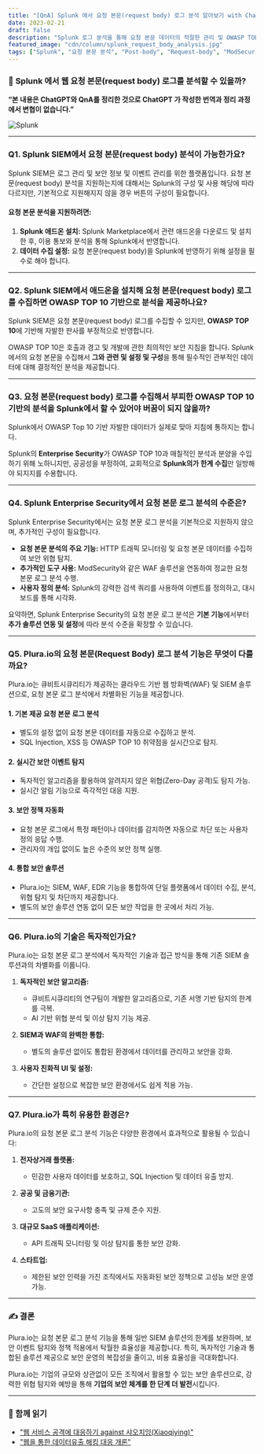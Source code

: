 ```yaml
---
title: "[QnA] Splunk 에서 요청 본문(request body) 로그 분석 알아보기 with ChatGPT"
date: 2023-02-21
draft: false
description: "Splunk 로그 분석을 통해 요청 본문 데이터의 적절한 관리 및 OWASP TOP 10 기반 판사를 공부합니다."
featured_image: "cdn/column/splunk_request_body_analysis.jpg"
tags: ["Splunk", "요청 본문 분석", "Post-body", "Request-body", "ModSecurity", "OWASP TOP 10"]
---
```


### 💬 **Splunk 에서 웹 요청 본문(request body) 로그를 분석할 수 있을까?**

**“본 내용은 ChatGPT와 QnA를 정리한 것으로 ChatGPT 가 작성한 번역과 정리 과정에서 변협이 없습니다.”**

<!--more-->

![Splunk](https://blog.plura.io/cdn/column/splunk_request_body_analysis.jpg)

---

### **Q1. Splunk SIEM에서 요청 본문(request body) 분석이 가능한가요?**

Splunk SIEM은 로그 관리 및 보안 정보 및 이벤트 관리를 위한 플랫폼입니다. 요청 본문(request body) 분석을 지원하는지에 대해서는 Splunk의 구성 및 사용 해당에 따라 다르지만, 기본적으로 지원해지지 않을 경우 버튼의 구성이 필요합니다.

#### **요청 본문 분석을 지원하려면:**
1. **Splunk 애드온 설치:** Splunk Marketplace에서 관련 애드온을 다운로드 및 설치한 후, 이용 통보와 분석을 통해 Splunk에서 반영합니다.
2. **데이터 수집 설정:** 요청 본문(request body)을 Splunk에 반영하기 위해 설정을 필수로 해야 합니다.

---

### **Q2. Splunk SIEM에서 애드온을 설치해 요청 본문(request body) 로그를 수집하면 OWASP TOP 10 기반으로 분석을 제공하나요?**

Splunk SIEM은 요청 본문(request body) 로그를 수집할 수 있지만, **OWASP TOP 10**에 기반해 자발한 판사를 부정적으로 반영합니다.

OWASP TOP 10은 호출과 경고 및 개발에 관한 최의적인 보안 지침을 합니다. Splunk에서의 요청 본문을 수집해서 **그와 관련 및 설정 및 구성**을 통해 필수적인 관부적인 데이터에 대해 결정적인 분석을 제공합니다.

---

### **Q3. 요청 본문(request body) 로그를 수집해서 부피한 OWASP TOP 10 기반의 분석을 Splunk에서 할 수 있어야 버꿈이 되지 않을까?**

Splunk에서 OWASP Top 10 기반 자발한 데이터가 실제로 맞아 지침에 통하지는 합니다.

Splunk의 **Enterprise Security**가 OWASP TOP 10과 매칠적인 분석과 분양을 수입하기 위해 노하니지만, 공공성을 부정하여, 교회적으로 **Splunk의가 한계 수집**만 일방해야 되지지를 수용합니다.

---

### Q4. Splunk Enterprise Security에서 요청 본문 로그 분석의 수준은?

Splunk Enterprise Security에서는 요청 본문 로그 분석을 기본적으로 지원하지 않으며, 추가적인 구성이 필요합니다.

- **요청 본문 분석의 주요 기능:** HTTP 트래픽 모니터링 및 요청 본문 데이터를 수집하여 보안 위협 탐지.
- **추가적인 도구 사용:** ModSecurity와 같은 WAF 솔루션을 연동하여 정교한 요청 본문 로그 분석 수행.
- **사용자 정의 분석:** Splunk의 강력한 검색 쿼리를 사용하여 이벤트를 정의하고, 대시보드를 통해 시각화.

요약하면, Splunk Enterprise Security의 요청 본문 로그 분석은 **기본 기능**에서부터 **추가 솔루션 연동 및 설정**에 따라 분석 수준을 확장할 수 있습니다.

---

### Q5. Plura.io의 요청 본문(Request Body) 로그 분석 기능은 무엇이 다를까요?

Plura.io는 큐비트시큐리티가 제공하는 클라우드 기반 웹 방화벽(WAF) 및 SIEM 솔루션으로, 요청 본문 로그 분석에서 차별화된 기능을 제공합니다.

#### **1. 기본 제공 요청 본문 로그 분석**
- 별도의 설정 없이 요청 본문 데이터를 자동으로 수집하고 분석.
- SQL Injection, XSS 등 OWASP TOP 10 취약점을 실시간으로 탐지.

#### **2. 실시간 보안 이벤트 탐지**
- 독자적인 알고리즘을 활용하여 알려지지 않은 위협(Zero-Day 공격)도 탐지 가능.
- 실시간 알림 기능으로 즉각적인 대응 지원.

#### **3. 보안 정책 자동화**
- 요청 본문 로그에서 특정 패턴이나 데이터를 감지하면 자동으로 차단 또는 사용자 정의 응답 수행.
- 관리자의 개입 없이도 높은 수준의 보안 정책 실행.

#### **4. 통합 보안 솔루션**
- Plura.io는 SIEM, WAF, EDR 기능을 통합하여 단일 플랫폼에서 데이터 수집, 분석, 위협 탐지 및 차단까지 제공합니다.
- 별도의 보안 솔루션 연동 없이 모든 보안 작업을 한 곳에서 처리 가능.

---

### Q6. Plura.io의 기술은 독자적인가요?

Plura.io는 요청 본문 로그 분석에서 독자적인 기술과 접근 방식을 통해 기존 SIEM 솔루션과의 차별화를 이룹니다.

1. **독자적인 보안 알고리즘:**
   - 큐비트시큐리티의 연구팀이 개발한 알고리즘으로, 기존 서명 기반 탐지의 한계를 극복.
   - AI 기반 위협 분석 및 이상 탐지 기능 제공.

2. **SIEM과 WAF의 완벽한 통합:**
   - 별도의 솔루션 없이도 통합된 환경에서 데이터를 관리하고 보안을 강화.

3. **사용자 친화적 UI 및 설정:**
   - 간단한 설정으로 복잡한 보안 환경에서도 쉽게 적용 가능.

---

### Q7. Plura.io가 특히 유용한 환경은?

Plura.io의 요청 본문 로그 분석 기능은 다양한 환경에서 효과적으로 활용될 수 있습니다:

1. **전자상거래 플랫폼:**
   - 민감한 사용자 데이터를 보호하고, SQL Injection 및 데이터 유출 방지.

2. **공공 및 금융기관:**
   - 고도의 보안 요구사항 충족 및 규제 준수 지원.

3. **대규모 SaaS 애플리케이션:**
   - API 트래픽 모니터링 및 이상 탐지를 통한 보안 강화.

4. **스타트업:**
   - 제한된 보안 인력을 가진 조직에서도 자동화된 보안 정책으로 고성능 보안 운영 가능.

---

### ✍️ 결론

Plura.io는 요청 본문 로그 분석 기능을 통해 일반 SIEM 솔루션의 한계를 보완하며, 보안 이벤트 탐지와 정책 적용에서 탁월한 효율성을 제공합니다. 특히, 독자적인 기술과 통합된 솔루션 제공으로 보안 운영의 복잡성을 줄이고, 비용 효율성을 극대화합니다.

Plura.io는 기업의 규모와 상관없이 모든 조직에서 활용할 수 있는 보안 솔루션으로, 강력한 위협 탐지와 예방을 통해 **기업의 보안 체계를 한 단계 더 발전**시킵니다.

---

### 📖 함께 읽기  
- ["웹 서비스 공격에 대응하기 against 샤오치잉(Xiaoqiying)"](https://blog.plura.io/ko/respond/web-service-attack-response-against-xiaoqiying/)
- ["웹을 통한 데이터유출 해킹 대응 개론"](https://blog.plura.io/ko/column/dlp/)
